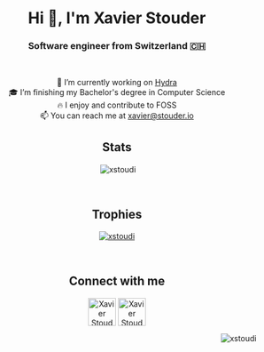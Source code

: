 <h1 align="center">Hi 👋, I'm Xavier Stouder</h1>
<h3 align="center">Software engineer from Switzerland 🇨🇭</h3>
<br />

<p align="center">
    🔭 I’m currently working on <a href="https://hydra.stouder.io/">Hydra</a><br />
    🎓 I’m finishing my Bachelor's degree in Computer Science<br />
    🔥 I enjoy and contribute to FOSS<br />
    📫 You can reach me at <a href="mailto://xavier@stouder.io">xavier@stouder.io</a><br />
</p>

<h2 align="center">Stats</h2>
<p align="center">&nbsp;<img align="center" src="https://github-readme-stats.vercel.app/api?username=Xstoudi&include_all_commits=true&show_icons=true&theme=flat&locale=en" alt="xstoudi" /></p>
<br />

<h2 align="center">Trophies</h2>
<p align="center"> <a href="https://github.com/ryo-ma/github-profile-trophy"><img src="https://github-profile-trophy.vercel.app/?username=xstoudi&theme=flat" alt="xstoudi" /></a> </p>
<br />


<h2 align="center">Connect with me</h2>
<p align="center">
<a href="https://linkedin.com/in/xavier-stouder" target="blank"><img align="center" src="https://raw.githubusercontent.com/loganmarchione/homelab-svg-assets/main/assets/linkedin.svg" alt="Xavier Stouder linked profile link" height="50" width="50" /></a>
<a href="https://tooting.ch/@xavier" target="blank"><img align="center" src="https://raw.githubusercontent.com/loganmarchione/homelab-svg-assets/main/assets/mastodon.svg" alt="Xavier Stouder linked profile link" height="50" width="50" /></a>
</p>

<p align="right"> <img src="https://komarev.com/ghpvc/?username=xstoudi&label=Profile%20views&color=0e75b6&style=flat-square" alt="xstoudi" /> </p>

